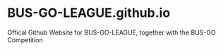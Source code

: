 # BUS-GO-LEAGUE.github.io
Offical Github Website for BUS-GO-LEAGUE, together with the BUS-GO Competition
